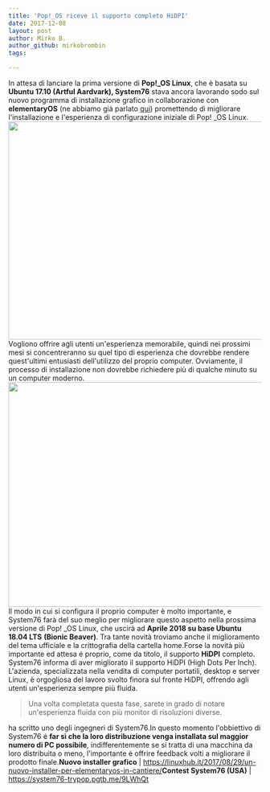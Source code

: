 ```yaml
---
title: 'Pop!_OS riceve il supporto completo HiDPI'
date: 2017-12-08
layout: post
author: Mirko B.
author_github: mirkobrombin
tags:

---
```

In attesa di lanciare la prima versione di <strong>Pop!_OS Linux</strong>, che è basata su <strong>Ubuntu 17.10 (Artful Aardvark), System76</strong> stava ancora lavorando sodo sul nuovo programma di installazione grafico in collaborazione con <strong>elementaryOS</strong> (ne abbiamo già parlato <a href="https://linuxhub.it/2017/08/29/un-nuovo-installer-per-elementaryos-in-cantiere/">qui</a>) promettendo di migliorare l'installazione e l'esperienza di configurazione iniziale di Pop! _OS Linux.<a href="https://linuxhub.it/2017/08/29/un-nuovo-installer-per-elementaryos-in-cantiere/"><img class="aligncenter wp-image-3114 size-full size-full wp-image-111" src="https://linuxhub.it/wordpress/wp-content/uploads/2017/08/27814423-16e80dd8-6031-11e7-9029-7af89743f9ff.png" alt="" width="1024" height="434" /></a>Vogliono offrire agli utenti un'esperienza memorabile, quindi nei prossimi mesi si concentreranno su quel tipo di esperienza che dovrebbe rendere quest'ultimi entusiasti dell'utilizzo del proprio computer. Ovviamente, il processo di installazione non dovrebbe richiedere più di qualche minuto su un computer moderno.<img class="aligncenter size-full wp-image-3113 size-full wp-image-234" src="https://linuxhub.it/wordpress/wp-content/uploads/2017/12/system76-pop_OS-17.10-file-manager.jpg" alt="" width="900" height="447" />Il modo in cui si configura il proprio computer è molto importante, e System76 farà del suo meglio per migliorare questo aspetto  nella prossima versione di Pop! _OS Linux, che uscirà ad <strong>Aprile 2018 su base Ubuntu 18.04 LTS</strong> <strong>(Bionic Beaver)</strong>. Tra tante novità troviamo anche il miglioramento del tema ufficiale e la crittografia della cartella home.Forse la novità più importante ed attesa é proprio, come da titolo, il supporto <strong>HiDPI</strong> completo. System76 informa di aver migliorato il supporto HiDPI (High Dots Per Inch). L'azienda, specializzata nella vendita di computer portatili, desktop e server Linux, è orgogliosa del lavoro svolto finora sul fronte HiDPI, offrendo agli utenti un'esperienza sempre più fluida.<blockquote>Una volta completata questa fase, sarete in grado di notare un'esperienza fluida con più monitor di risoluzioni diverse.</blockquote>ha scritto uno degli ingegneri di System76.In questo momento l'obbiettivo di System76 é <strong>far sì che la loro distribuzione venga installata sul maggior numero di PC possibile</strong>, indifferentemente se si tratta di una macchina da loro distribuita o meno, l'importante é offrire feedback volti a migliorare il prodotto finale.<strong>Nuovo installer grafico</strong> | <a href="https://linuxhub.it/2017/08/29/un-nuovo-installer-per-elementaryos-in-cantiere/">https://linuxhub.it/2017/08/29/un-nuovo-installer-per-elementaryos-in-cantiere/</a><strong>Contest System76 (USA)</strong> | <a href="https://system76-trypop.pgtb.me/9LWhQt">https://system76-trypop.pgtb.me/9LWhQt</a>